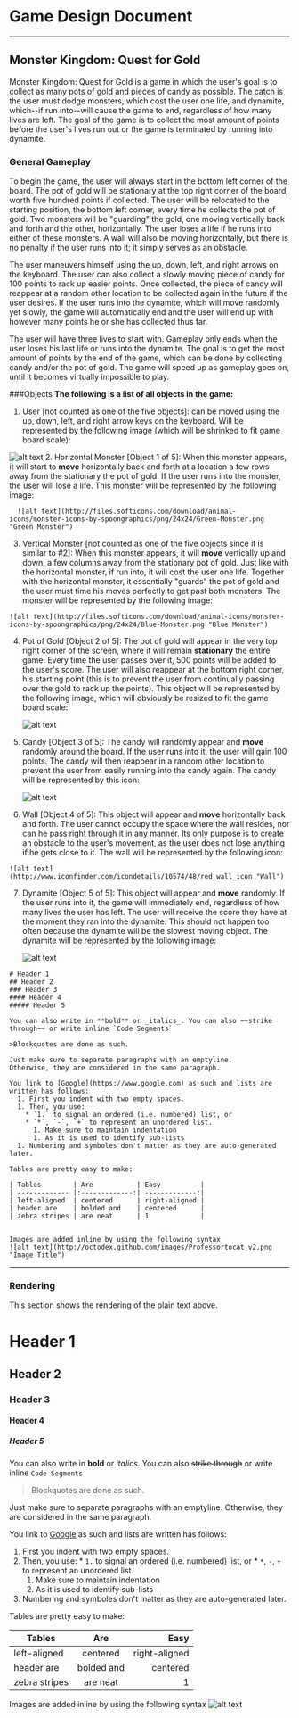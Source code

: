 # Game Design Document

----

## Monster Kingdom: Quest for Gold
Monster Kingdom: Quest for Gold is a game in which the user's goal is to collect as many pots of gold 
and pieces of candy as possible. The catch is the user must dodge monsters, which cost the user one life,
and dynamite, which--if run into--will cause the game to end, regardless of how many lives are left. The 
goal of the game is to collect the most amount of points before the user's lives run out or the game is 
terminated by running into dynamite.

### General Gameplay
To begin the game, the user will always start in the bottom left corner of the board. The pot of gold will 
be stationary at the top right corner of the board, worth five hundred points if collected. The user will be
relocated to the starting position, the bottom left corner, every time he collects the pot of gold.
Two monsters will be "guarding" the gold, one moving vertically back and forth and the other, horizontally. 
The user loses a life if he runs into either of these monsters. A wall will also be moving horizontally, 
but there is no penalty if the user runs into it; it simply serves as an obstacle.

The user maneuvers himself using the up, down, left, and right arrows on the keyboard. The user can also 
collect a slowly moving piece of candy for 100 points to rack up easier points. Once collected, the piece of
candy will reappear at a random other location to be collected again in the future if the user desires.
If the user runs into the dynamite, which will move randomly yet slowly, the game will automatically end 
and the user will end up with however many points he or she has collected thus far. 

The user will have three lives to start with. Gameplay only ends when the user loses his last life or runs
into the dynamite. The goal is to get the most amount of points by the end of the game, which can be done 
by collecting candy and/or the pot of gold. The game will speed up as gameplay goes on, until it becomes
virtually impossible to play.


###Objects
**The following is a list of all objects in the game:**

  1. User [not counted as one of the five objects]: can be moved using the up, down, left, and right arrow 
    keys on the keyboard. Will be represented by the following image (which will be shrinked to fit game board scale):
  
  ![alt text](http://www.pixeljoint.com/files/icons/full/warrior_single_fn.gif "Player Icon")
  2. Horizontal Monster [Object 1 of 5]: When this monster appears, it will start to **move** horizontally back and forth
      at a location a few rows away from the stationary the pot of gold. If the user runs into the monster, the user
      will lose a life. This monster will be represented by the following image:

      ![alt text](http://files.softicons.com/download/animal-icons/monster-icons-by-spoongraphics/png/24x24/Green-Monster.png "Green Monster")
  3. Vertical Monster [not counted as one of the five objects since it is similar to #2]: When this monster appears,
    it will **move** vertically up and down, a few columns away from the stationary pot of gold. Just like with the
    horizontal monster, if run into, it will cost the user one life. Together with the horizontal monster, it essentially
    "guards" the pot of gold and the user must time his moves perfectly to get past both monsters. The monster will be
    represented by the following image:

    ![alt text](http://files.softicons.com/download/animal-icons/monster-icons-by-spoongraphics/png/24x24/Blue-Monster.png "Blue Monster")
  4. Pot of Gold [Object 2 of 5]: The pot of gold will appear in the very top right corner of the screen, where it will
     remain **stationary** the entire game. Every time the user passes over it, 500 points will be added to the user's score. The user
     will also reappear at the bottom right corner, his starting point (this is to prevent the user from continually
     passing over the gold to rack up the points). This object will be represented by the following image, which will
     obviously be resized to fit the game board scale:

     ![alt text](http://www.allfreelogo.com/images/vector-thumb/pot-of-gold-prev114054467117I6sP.jpg "Pot of Gold")
  5. Candy [Object 3 of 5]: The candy will randomly appear and **move** randomly around the board. If the user runs into
     it, the user will gain 100 points. The candy will then reappear in a random other location to prevent the user from
     easily running into the candy again. The candy will be represented by this icon:

     ![alt text](http://www.clker.com/cliparts/9/c/2/c/11949863201080446347candy_02.svg.thumb.png "Candy")
  6. Wall [Object 4 of 5]: This object will appear and **move** horizontally back and forth. The user cannot occupy the
     space where the wall resides, nor can he pass right through it in any manner. Its only purpose is to create an
     obstacle to the user's movement, as the user does not lose anything if he gets close to it. The wall will be
    represented by the following icon: 
    
    ![alt text](http://www.iconfinder.com/icondetails/10574/48/red_wall_icon "Wall")

  7. Dynamite [Object 5 of 5]: This object will appear and **move** randomly. If the user runs into it, the game will
     immediately end, regardless of how many lives the user has left. The user will receive the score they have at the
     moment they ran into the dynamite. This should not happen too often because the dynamite will be the slowest moving
     object. The dynamite will be represented by the following image:
     
     ![alt text](http://tutorialqueen.com/wp-content/uploads/2009/04/photoshop-dinamite-logo-stock-photo28-thumb.jpg "Dynamite")
     
     



```
# Header 1
## Header 2
### Header 3
#### Header 4
##### Header 5

You can also write in **bold** or _italics_. You can also ~~strike through~~ or write inline `Code Segments`

>Blockquotes are done as such.

Just make sure to separate paragraphs with an emptyline. 
Otherwise, they are considered in the same paragraph.

You link to [Google](https://www.google.com) as such and lists are written has follows:
  1. First you indent with two empty spaces.
  1. Then, you use:
    * `1.` to signal an ordered (i.e. numbered) list, or
    * `*`, `-`, `+` to represent an unordered list.
      1. Make sure to maintain indentation
      1. As it is used to identify sub-lists
  1. Numbering and symboles don't matter as they are auto-generated later.

Tables are pretty easy to make:

| Tables        | Are           | Easy          |
| ------------- |:-------------:| -------------:|
| left-aligned  | centered      | right-aligned |
| header are    | bolded and    | centered      |
| zebra stripes | are neat      | 1             |


Images are added inline by using the following syntax
![alt text](http://octodex.github.com/images/Professortocat_v2.png "Image Title")
```

----

### Rendering
This section shows the rendering of the plain text above.

# Header 1
## Header 2
### Header 3
#### Header 4
##### Header 5

You can also write in **bold** or _italics_. You can also ~~strike through~~ or write inline `Code Segments`

>Blockquotes are done as such.

Just make sure to separate paragraphs with an emptyline. 
Otherwise, they are considered in the same paragraph.

You link to [Google](https://www.google.com) as such and lists are written has follows:
  1. First you indent with two empty spaces.
  1. Then, you use:
    * `1.` to signal an ordered (i.e. numbered) list, or
    * `*`, `-`, `+` to represent an unordered list.
      1. Make sure to maintain indentation
      1. As it is used to identify sub-lists
  1. Numbering and symboles don't matter as they are auto-generated later.

Tables are pretty easy to make:

| Tables        | Are           | Easy          |
| ------------- |:-------------:| -------------:|
| left-aligned  | centered      | right-aligned |
| header are    | bolded and    | centered      |
| zebra stripes | are neat      | 1             |


Images are added inline by using the following syntax
![alt text](http://octodex.github.com/images/Professortocat_v2.png "Image Title")

